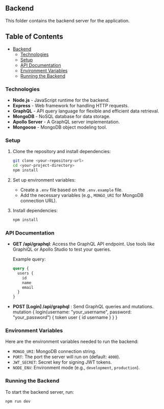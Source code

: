 ## Backend

This folder contains the backend server for the application.

## Table of Contents

- [Backend](#backend)
  - [Technologies](#technologies)
  - [Setup](#setup)
  - [API Documentation](#api-documentation)
  - [Environment Variables](#environment-variables)
  - [Running the Backend](#running-the-backend)

### Technologies

- **Node.js** - JavaScript runtime for the backend.
- **Express** - Web framework for handling HTTP requests.
- **GraphQL** - API query language for flexible and efficient data retrieval.
- **MongoDB** - NoSQL database for data storage.
- **Apollo Server** - A GraphQL server implementation.
- **Mongoose** - MongoDB object modeling tool.

### Setup

1. Clone the repository and install dependencies:

   ```bash
   git clone <your-repository-url>
   cd <your-project-directory>
   npm install
   ```

2. Set up environment variables:

   - Create a `.env` file based on the `.env.example` file.
   - Add the necessary variables (e.g., `MONGO_URI` for MongoDB connection URL).

3. Install dependencies:
   ```bash
   npm install
   ```

### API Documentation

- **GET /api/graphql**: Access the GraphQL API endpoint. Use tools like GraphiQL or Apollo Studio to test your queries.

  Example query:

  ```graphql
  query {
    users {
      id
      name
      email
    }
  }
  ```

- **POST [Login] /api/graphql** : Send GraphQL queries and mutations.
  mutation {
  login(username: "your_username", password: "your_password") {
  token
  user {
  id
  username
  }
  }
  }

### Environment Variables

Here are the environment variables needed to run the backend:

- `MONGO_URI`: MongoDB connection string.
- `PORT`: The port the server will run on (default: `4000`).
- `JWT_SECRET`: Secret key for signing JWT tokens.
- `NODE_ENV`: Environment mode (e.g., `development`, `production`).

### Running the Backend

To start the backend server, run:

```bash
npm run dev
```
